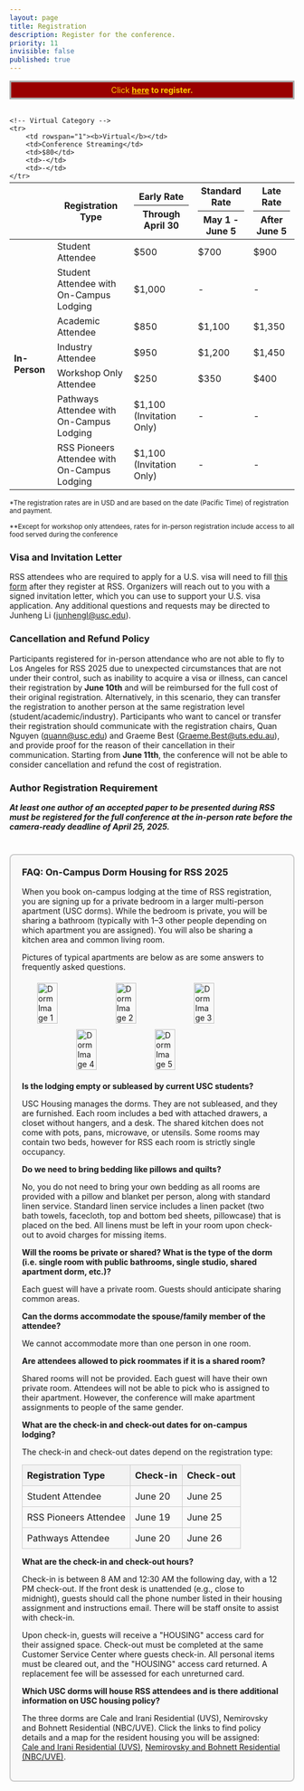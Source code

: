 ```yaml
---
layout: page
title: Registration
description: Register for the conference.
priority: 11
invisible: false
published: true
---
```



<div width="100%" style="border: solid #aaa 3px; background:#990000; padding: 5px; color: #FFCC00; text-align: center;">
 Click <b><a href="https://site.pheedloop.com/event/RSS2025/home" target="_blank" style="color: #FFCC00; text-decoration: underline;">here</a> to register.</b>
</div>  



<div>&nbsp;</div>
<!--
The registration portal is hosted on PheedLoop at this link: **[site.pheedloop.com/event/RSS2023](https://site.pheedloop.com/event/RSS2023/home/)**-->
<table class="table" style="margin-top: -10px;">
<thead>
  <tr>
    <th></th>
    <th>Registration Type</th>
    <th>Early Rate<hr style="margin-top: 5px; margin-bottom: 5px;"/>Through April 30</th>
    <th>Standard Rate<hr style="margin-top: 5px; margin-bottom: 5px;"/>May 1 - June 5</th>
    <th>Late Rate<hr style="margin-top: 5px; margin-bottom: 5px;"/>After June 5</th>
  </tr>
</thead>

<tbody>
    <!-- In-Person Category -->
    <tr>
        <td rowspan="7"><b>In-Person</b></td>
        <td>Student Attendee</td>
        <td>$500</td>
        <td>$700</td>
        <td>$900</td>
    </tr>
    <tr>
        <td>Student Attendee with<br/>On-Campus Lodging</td>
        <td>$1,000</td>
        <td>-</td>
        <td>-</td>
    </tr>
    <tr>
        <td>Academic Attendee</td>
        <td>$850</td>
        <td>$1,100</td>
        <td>$1,350</td>
    </tr>
    <tr>
        <td>Industry Attendee</td>
        <td>$950</td>
        <td>$1,200</td>
        <td>$1,450</td>
    </tr>
    <tr>
        <td>Workshop Only Attendee</td>
        <td>$250</td>
        <td>$350</td>
        <td>$400</td>
    </tr>
    <tr>
        <td>Pathways Attendee with<br/>On-Campus Lodging</td>
        <td>$1,100 (Invitation Only)</td>
        <td>-</td>
        <td>-</td>
    </tr>
    <tr>
        <td>RSS Pioneers Attendee with<br/>On-Campus Lodging</td>
        <td>$1,100 (Invitation Only)</td>
        <td>-</td>
        <td>-</td>
    </tr>

    <!-- Virtual Category -->
    <tr>
        <td rowspan="1"><b>Virtual</b></td>
        <td>Conference Streaming</td>
        <td>$80</td>
        <td>-</td>
        <td>-</td>
    </tr>
</tbody>
</table>

<small>*The registration rates are in USD and are based on the date (Pacific Time) of registration and payment.</small>

<small>**Except for workshop only attendees, rates for in-person registration include access to all food served during the conference</small>

### Visa and Invitation Letter
<!-- 
Check [here](https://travel.state.gov/content/travel/en/us-visas.html) to see if you require a visa to enter the United States. If you need a visa, follow the instructions [here (link for this?)]().

RSS attendees who are required to apply for a visa will need to fill this [form (link for this?)]() after they register at RSS and have received an RSS registration number. Organizers will reach out to you with a signed invitation letter, which you can use to support your United States visa application. -->

<!-- RSS attendees who require a visa and have any questions should contact Junheng Li (<a href='mailto:junhengl@usc.edu'>junhengl@usc.edu</a>). More details will be available soon. -->

RSS attendees who are required to apply for a U.S. visa will need to fill [this form](https://docs.google.com/forms/d/1zjslWcSar9Z0ucuQir5jl9OdOQmA-G08GhWAXVC2RnQ/viewform) after they register at RSS. 
Organizers will reach out to you with a signed invitation letter, which you can use to support your U.S. visa application. Any additional questions and requests may be directed to Junheng Li (<a href='mailto:junhengl@usc.edu'>junhengl@usc.edu</a>).

### Cancellation and Refund Policy

Participants registered for in-person attendance who are not able to fly to Los Angeles for RSS 2025 due to unexpected circumstances that are not under their control, such as inability to acquire a visa or illness, can cancel their registration by **June 10th** and will be reimbursed for the full cost of their original registration. Alternatively, in this scenario, they can transfer the registration to another person at the same registration level (student/academic/industry). Participants who want to cancel or transfer their registration should communicate with the registration chairs, Quan Nguyen (<a href="mailto:quann@usc.edu">quann@usc.edu</a>) and Graeme Best (<a href="mailto:Graeme.Best@uts.edu.au">Graeme.Best@uts.edu.au</a>), and provide proof for the reason of their cancellation in their communication. Starting from **June 11th**, the conference will not be able to consider cancellation and refund the cost of registration.

<!-- ### Campus Access for RSS Attendees

All RSS 2025 attendees must present a multi-day pass to enter USC. If you plan to walk in and register onsite, download the pass [here]({{ site.baseurl }}/images/usc_pass/062025_Viterbi_SAC_RSS_Conference.pdf) and bring a printed copy with you. -->

### Author Registration Requirement

***At least one author of an accepted paper to be presented during RSS must be registered for the full conference at the in-person rate before the camera-ready deadline of April 25, 2025.***

<div style="background: #f9f9f9; border: 2px solid #ccc; padding: 20px; border-radius: 8px; margin-top: 40px;">

<h3 style="margin-top: 0;">FAQ: On-Campus Dorm Housing for RSS 2025</h3>

<p>When you book on-campus lodging at the time of RSS registration, you are signing up for a private bedroom in a larger multi-person apartment (USC dorms). While the bedroom is private, you will be sharing a bathroom (typically with 1–3 other people depending on which apartment you are assigned). You will also be sharing a kitchen area and common living room.</p>

<p>Pictures of typical apartments are below as are some answers to frequently asked questions.</p>

<div style="display: flex; flex-wrap: wrap; justify-content: center; gap: 10px; margin: 20px auto; max-width: 900px;">
  <img src="{{ site.baseurl }}/images/usc_dorms/img1.jpg" alt="Dorm Image 1" style="width: 28%; height: auto;" class="img-responsive img-same-height" />
  <img src="{{ site.baseurl }}/images/usc_dorms/img2.jpg" alt="Dorm Image 2" style="width: 28%; height: auto;" class="img-responsive img-same-height" />
  <img src="{{ site.baseurl }}/images/usc_dorms/img3.jpg" alt="Dorm Image 3" style="width: 28%; height: auto;" class="img-responsive img-same-height" />
  <img src="{{ site.baseurl }}/images/usc_dorms/img4.jpg" alt="Dorm Image 4" style="width: 28%; height: auto;" class="img-responsive img-same-height" />
  <img src="{{ site.baseurl }}/images/usc_dorms/img5.jpg" alt="Dorm Image 5" style="width: 28%; height: auto;" class="img-responsive img-same-height" />
</div>

<p id="faq-lodging" style="margin-bottom: 0;" class="faq-question"><strong>Is the lodging empty or subleased by current USC students?</strong></p><p>
USC Housing manages the dorms. They are not subleased, and they are furnished. Each room includes a bed with attached drawers, a closet without hangers, and a desk. The shared kitchen does not come with pots, pans, microwave, or utensils.  Some rooms may contain two beds, however for RSS each room is strictly single occupancy.</p>

<p id="faq-bedding" style="margin-bottom: 0;" class="faq-question"><strong>Do we need to bring bedding like pillows and quilts?</strong></p><p>
No, you do not need to bring your own bedding as all rooms are provided with a pillow and blanket per person, along with standard linen service. Standard linen service includes a linen packet (two bath towels, facecloth, top and bottom bed sheets, pillowcase) that is placed on the bed. All linens must be left in your room upon check-out to avoid charges for missing items.</p>

<p id="faq-shared" style="margin-bottom: 0;" class="faq-question"><strong>Will the rooms be private or shared? What is the type of the dorm (i.e. single room with public bathrooms, single studio, shared apartment dorm, etc.)?</strong></p><p>
Each guest will have a private room. Guests should anticipate sharing common areas. </p>

<p id="faq-family" style="margin-bottom: 0;" class="faq-question"><strong>Can the dorms accommodate the spouse/family member of the attendee?</strong></p><p>
We cannot accommodate more than one person in one room.</p>

<p id="faq-roommates" style="margin-bottom: 0;" class="faq-question"><strong>Are attendees allowed to pick roommates if it is a shared room?</strong></p><p>
Shared rooms will not be provided. Each guest will have their own private room. Attendees will not be able to pick who is assigned to their apartment. However, the conference will make apartment assignments to people of the same gender.</p>

<p id="faq-dates" style="margin-bottom: 0;" class="faq-question"><strong>What are the check-in and check-out dates for on-campus lodging?</strong></p><p>
The check-in and check-out dates depend on the registration type:</p>


<table style="width: 100%; max-width: 500px; border-collapse: collapse; margin: 10px 0;">
  <thead>
    <tr style="background-color: #f2f2f2;">
      <th style="text-align: left; padding: 8px; border: 1px solid #ccc;">Registration Type</th>
      <th style="text-align: left; padding: 8px; border: 1px solid #ccc;">Check-in</th>
      <th style="text-align: left; padding: 8px; border: 1px solid #ccc;">Check-out</th>
    </tr>
  </thead>
  <tbody>
    <tr>
      <td style="padding: 8px; border: 1px solid #ccc;">Student Attendee</td>
      <td style="padding: 8px; border: 1px solid #ccc;">June 20</td>
      <td style="padding: 8px; border: 1px solid #ccc;">June 25</td>
    </tr>
    <tr>
      <td style="padding: 8px; border: 1px solid #ccc;">RSS Pioneers Attendee</td>
      <td style="padding: 8px; border: 1px solid #ccc;">June 19</td>
      <td style="padding: 8px; border: 1px solid #ccc;">June 25</td>
    </tr>
    <tr>
      <td style="padding: 8px; border: 1px solid #ccc;">Pathways Attendee</td>
      <td style="padding: 8px; border: 1px solid #ccc;">June 20</td>
      <td style="padding: 8px; border: 1px solid #ccc;">June 26</td>
    </tr>
  </tbody>
</table>

<p id="faq-check-in" style="margin-bottom: 0;" class="faq-question"><strong>What are the check-in and check-out hours?</strong></p>
<p>Check-in is between 8 AM and 12:30 AM the following day, with a 12 PM check-out. If the front desk is unattended (e.g., close to midnight), guests should call the phone number listed in their housing assignment and instructions email. There will be staff onsite to assist with check-in. </p>
<p>Upon check-in, guests will receive a "HOUSING" access card for their assigned space. Check-out must be completed at the same Customer Service Center where guests check-in. All personal items must be cleared out, and the "HOUSING" access card returned. A replacement fee will be assessed for each unreturned card.</p>

<p id="faq-dorms"  style="margin-bottom: 0;" class="faq-question"><strong>Which USC dorms will house RSS attendees and is there additional information on USC housing policy?</strong></p>
<p>The three dorms are Cale and Irani Residential (UVS), Nemirovsky and Bohnett Residential (NBC/UVE). Click the links to find policy details and a map for the resident housing you will be assigned:<br>
<a href="https://drive.google.com/file/d/1tcF_yK1Cs-zRxq1QLkYdBWSzds197bPV/view?usp=drive_link" target="_blank">Cale and Irani Residential (UVS)</a>,
<a href="https://drive.google.com/file/d/1m0eBvLCJVYSL5qKYNRU7PEa3c5D6THuZ/view?usp=drive_link" target="_blank">Nemirovsky and Bohnett Residential (NBC/UVE)</a>.
</p>

</div>

<!-- inject anchors in faq -->
<script>
  function applyAnchorHighlight(id) {
    document.querySelectorAll('.anchor-highlight').forEach(el =>
      el.classList.remove('anchor-highlight')
    );
    const el = document.getElementById(id);
    if (el) {
      el.classList.add('anchor-highlight');
    }
  }

  function highlightFromHash() {
    const hash = window.location.hash;
    if (hash) applyAnchorHighlight(hash.substring(1));
  }

  function highlightWithoutJump(event, id) {
    event.preventDefault();
    history.replaceState(null, '', '#' + id);
    applyAnchorHighlight(id);
  }

  document.addEventListener("DOMContentLoaded", () => {
    document.querySelectorAll('.faq-question').forEach(el => {
      const id = el.id;
      if (!id) return;

      const anchor = document.createElement('a');
      anchor.href = `#${id}`;
      anchor.textContent = '#';
      anchor.style.cssText = "margin-left: 0.25em; font-size: 0.9em; color: #bbb; text-decoration: none; visibility: hidden;";
      anchor.onclick = (e) => highlightWithoutJump(e, id);

      el.onmouseover = () => anchor.style.visibility = 'visible';
      el.onmouseout = () => anchor.style.visibility = 'hidden';

      el.appendChild(anchor);
    });

    highlightFromHash();
    window.addEventListener("hashchange", highlightFromHash);
  });
</script>

